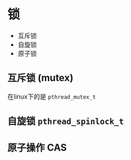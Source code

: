 # 锁
- 互斥锁
- 自旋锁
- 原子锁
## 互斥锁 (mutex)
在linux下的是 `pthread_mutex_t`

## 自旋锁 `pthread_spinlock_t`
## 原子操作 CAS
